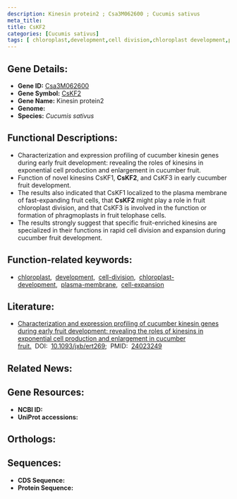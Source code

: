 ```yaml
---
description: Kinesin protein2 ; Csa3M062600 ; Cucumis sativus
meta_title:
title: CsKF2
categories: [Cucumis sativus]
tags: [ chloroplast,development,cell division,chloroplast development,plasma membrane,cell expansion ]
---
```


## Gene Details:
- **Gene ID:** [Csa3M062600]()
- **Gene Symbol:** <u>CsKF2</u>
- **Gene Name:** Kinesin protein2
- **Genome:** []()
- **Species:** *Cucumis sativus*

## Functional Descriptions:
   - Characterization and expression profiling of cucumber kinesin genes during early fruit development: revealing the roles of kinesins in exponential cell production and enlargement in cucumber fruit.
   - Function of novel kinesins CsKF1, **CsKF2**, and CsKF3 in early cucumber fruit development.
   - The results also indicated that CsKF1 localized to the plasma membrane of fast-expanding fruit cells, that **CsKF2** might play a role in fruit chloroplast division, and that CsKF3 is involved in the function or formation of phragmoplasts in fruit telophase cells.
   - The results strongly suggest that specific fruit-enriched kinesins are specialized in their functions in rapid cell division and expansion during cucumber fruit development.

## Function-related keywords:
   - [chloroplast](/tags/chloroplast/),&nbsp;&nbsp;[development](/tags/development/),&nbsp;&nbsp;[cell-division](/tags/cell-division/),&nbsp;&nbsp;[chloroplast-development](/tags/chloroplast-development/),&nbsp;&nbsp;[plasma-membrane](/tags/plasma-membrane/),&nbsp;&nbsp;[cell-expansion](/tags/cell-expansion/)

## Literature:
   - [Characterization and expression profiling of cucumber kinesin genes during early fruit development: revealing the roles of kinesins in exponential cell production and enlargement in cucumber fruit.](https://doi.org/10.1093/jxb/ert269)&nbsp;&nbsp;DOI:&nbsp;&nbsp;[10.1093/jxb/ert269](https://doi.org/10.1093/jxb/ert269);&nbsp;&nbsp;PMID:&nbsp;&nbsp;[24023249](https://pubmed.ncbi.nlm.nih.gov/24023249/)

## Related News:

## Gene Resources:
- **NCBI ID:**  [](https://www.ncbi.nlm.nih.gov/gene/?term=)
- **UniProt accessions:**  [](https://www.uniprot.org/uniprotkb//entry)

## Orthologs:

## Sequences:
- **CDS Sequence:**
- **Protein Sequence:**
